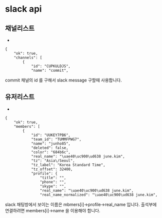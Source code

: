 # slack api

## 채널리스트
* [](https://api.slack.com/methods/channels.list)
```
{
    "ok": true,
    "channels": [
        {
            "id": "CUPKULDJS",
            "name": "commit",
```
commit 채널의 id 를 구해서 slack message 구할때 사용합니다.

## 유저리스트
* [](https://api.slack.com/methods/users.list)
```
{
    "ok": true,
    "members": [
        {
            "id": "UUKEY7PB6",
            "team_id": "TUMMFPWG7",
            "name": "junho85",
            "deleted": false,
            "color": "684b6c",
            "real_name": "\uae40\uc900\ud638 june.kim",
            "tz": "Asia\/Seoul",
            "tz_label": "Korea Standard Time",
            "tz_offset": 32400,
            "profile": {
                "title": "",
                "phone": "",
                "skype": "",
                "real_name": "\uae40\uc900\ud638 june.kim",
                "real_name_normalized": "\uae40\uc900\ud638 june.kim",
```
slack 채팅방에서 보이는 이름은 mbmers[i]->profile->real_name 입니다. 출석부에 연결하려면 members[i]->name 을 이용해야 합니다.